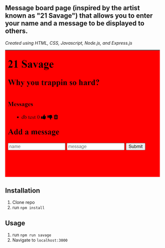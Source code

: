 ## Message board page (inspired by the artist known as "21 Savage") that allows you to enter your name and a message to be displayed to others. 

*Created using HTML, CSS, Javascript, Node.js, and Express.js*

![Savage Demo Page](savagedemoimg.png)

## Installation

1. Clone repo
2. run `npm install`

## Usage

1. run `npm run savage`
2. Navigate to `localhost:3000`
